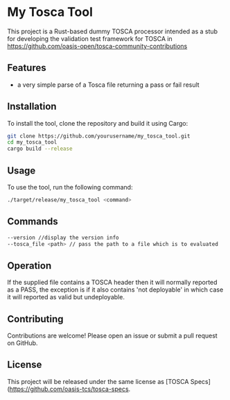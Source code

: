 # My Tosca Tool

This project is a Rust-based dummy TOSCA processor intended as a stub for developing the validation test framework for TOSCA in https://github.com/oasis-open/tosca-community-contributions

## Features

- a very simple parse of a Tosca file returning a pass or fail result

## Installation

To install the tool, clone the repository and build it using Cargo:

```sh
git clone https://github.com/yourusername/my_tosca_tool.git
cd my_tosca_tool
cargo build --release
```

## Usage

To use the tool, run the following command:

```sh
./target/release/my_tosca_tool <command>
```

## Commands

```sh
--version //display the version info
--tosca_file <path> // pass the path to a file which is to evaluated
```

## Operation
If the supplied file contains a TOSCA header then it will normally reported as a PASS, the exception is if it also contains 'not deployable' in which case it will reported as valid but undeployable.

## Contributing

Contributions are welcome! Please open an issue or submit a pull request on GitHub.

## License

This project will be released under the same license as [TOSCA Specs](https://github.com/oasis-tcs/tosca-specs.

